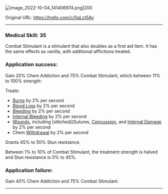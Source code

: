 ![image_2022-10-04_141406974.png\|200](/Items/Combat%20Stimulant%20-%20Attachments/6718845db30472d958dd7d84.png)

Original URL: https://trello.com/c/0aLct5Ay

---

### Medical Skill: 35

Combat Stimulant is a stimulant that also doubles as a first aid item. It has the same effects as vanilla, with additional afflictions treated.

### Application success:

Gain 20% Chem Addiction and 75% Combat Stimulant, which between 11% to 100% strength:

Treats:

- [Burns](../Any%20bodypart/Burns.md) by 2% per second
- [Blood Loss](../Blood/Blood%20Loss.md) by 2% per second
- [Bleeding](../Any%20bodypart/Bleeding.md) by 2% per second
- [Internal Bleeding](../Torso/Internal%20Bleeding.md) by 2% per second
- [Wounds](../Any%20bodypart/archived/Wounds.md), including [stitched](Sutures, [Concussion](../Head_Brain/Concussion.md), and [Internal Damage](../Any%20bodypart/archived/Internal%20Damage.md) by 2% per second
- Chem [Withdrawal](../Head_Brain/Withdrawal.md) by 2% per second

Grants 45% to 50% Stun resistance.

Between 1% to 10% of Combat Stimulant, the treatment strength is halved and Stun resistance is 0% to 45%.

### Application failure:

Gain 40% Chem Addiction and 75% Combat Stimulant.

---

